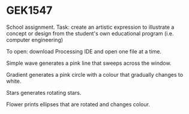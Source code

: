 GEK1547
=======

School assignment.
Task: create an artistic expression to illustrate a concept or design from the student's own educational program (i.e. computer engineering)

To open: download Processing IDE and open one file at a time.

Simple wave generates a pink line that sweeps across the window.

Gradient generates a pink circle with a colour that gradually changes to white.

Stars generates rotating stars.

Flower prints ellipses that are rotated and changes colour.
